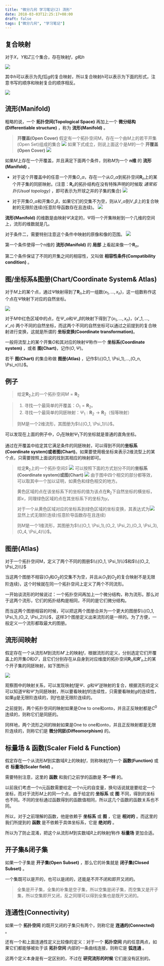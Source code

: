 ```yaml
---
title: "微分几何 学习笔记(2) 流形"
date: 2018-03-03T12:25:17+08:00
draft: false
tags: ["微分几何", "学习笔记"]
---
```

<!--more-->

## 复合映射

对于$X$，$Y$和$Z$三个集合，存在映射$f$，$g$和$h$

![](/img/post/differential-geometry-note2-manifold/img-0.png)

其中$h$可以表示为先$f$后$g$的复合映射，所以复合映射$h$可以表示为下面的形式，注意书写的顺序和映射复合的顺序相反。

![](/img/post/differential-geometry-note2-manifold/img-1.png)

## 流形(Manifold)

粗略的说，一个 **拓扑空间(Topological Space)** 再加上一个 **微分结构(Differentiable structure)** ，称为 **流形(Manifold)** 。

> **开覆盖(Open Cover)**
假定有一个拓扑空间M，存在一个由$M$上的若干开集(Open Set)组成的集合
![](/img/post/differential-geometry-note2-manifold/img-2.png)
如果下式成立，则说上面这个是$M$的一个 **开覆盖(Open Cover)**
![](/img/post/differential-geometry-note2-manifold/img-3.png)

如果$M$上存在一个开覆盖，并且满足下面两个条件，则称$M$为一个 **n维** 的 **流形(Manifold)** 。

* 对于这个开覆盖中的任意一个开集$O\_{\alpha}$，存在一个从$O\_{\alpha}$到拓扑空间$\mathbf{R}_n$上的某个开子集的同胚映射。(注意：$\mathbf{R}_n$的拓扑结构在没有特殊声明的时候取 *通常拓扑(Usual topology)* ，即可表示为开球之并的子集的集合)
![](/img/post/differential-geometry-note2-manifold/img-4.png)

* 对于开集$O\_{\alpha}$和开集$O\_{\beta}$，如果它们的交集不为空，则从$V\_{\alpha}$到$V\_{\beta}$上的复合映射的无限阶连续(任意阶导函数存在且连续)。
![](/img/post/differential-geometry-note2-manifold/img-5.png)

**流形(Manifold)** 的维数是由映射$\Psi$决定的，$\Psi$将一个开集映射到一个几维的空间上，流形的维数就是几。

对于条件二，需要特别注意这个条件中映射的原像和像的范围。
![](/img/post/differential-geometry-note2-manifold/img-6.png)

第一个条件使得一个n维的 **流形(Manifold)** 的 **局部** 上看起来像一个$\mathbf{R}_n$。  

第二个条件保证了不同的开集之间的相容性，又叫做 **相容性条件(Compatibility condition)** 。

## 图/坐标系&图册(Chart/Coordinate System& Atlas)

对于$M$上的某个点，通过$\Psi$映射得到了$\mathbf{R}_n$上的一组数$(x_1,...,x_n)$，这一组数称作这个点在$\Psi$映射下对应的自然坐标。

![](/img/post/differential-geometry-note2-manifold/img-6.png)

对于$M$中红色区域中的点，在$\Psi\_\alpha$和$\Psi\_\beta$的映射下得到了$(x_1,...,x_n)$，$(x'\_1,...,x'\_n)$ 两个不同的自然坐标，而这两个不同的自然坐标可以通过之前提到的复合映射进行变换，这就是所谓的 **坐标变换(Coordinate transformation)**。

一般将流型上的某个开集$O$和其对应的映射$\Psi$称作一个 **坐标系(Coordinate system)** ，或者 **图(Chart)**，记作$(O, \Psi)$。

若干 **图(Chart)** 的集合称做 **图册(Atlas)** ，记作$\\{(O_1, \Psi_1),...,(O_n, \Psi_n)\\}$。

## 例子

>给定$\mathbf{R}_2$上的一个拓扑空间$M=\mathbf{R}_2$

>1. 寻找一个最简单的开覆盖：$O_1=\mathbf{R}_2$。
>2. 寻找一个最简单的同胚映射：$\Psi_1:\mathbf{R}_2 \rightarrow \mathbf{R}_2$（恒等映射）
>
>则M是一个2维流形，其图册为$\\{(O_1, \Psi_1)\\}$。

可以发现在上面的例子中，$O_1$在映射$\Psi_1$下的坐标就是普通的直角坐标。

通过在开覆盖中给定其它满足条件的同胚映射，可以得到不同的**坐标系(Coordinate system)**或者**图(Chart)**。如果要使用极坐标来表示2维流型上的某个点，只需要按照上面说的找到其相应的映射即可。

> 给定$\mathbf{R}_2$上的一个拓扑空间$S$
>![](/img/post/differential-geometry-note2-manifold/img-8.png)
>可以按照下面的方式划分不同的**坐标系(Coordinate system)**或**图(Chart)**
>![](/img/post/differential-geometry-note2-manifold/img-9.png)
>由于图中四个相交的部分都等效，可以取其中一个加以证明，如黄色和绿色相交的地方。
>
>黄色区域的点在该坐标系下的坐标的值为该点在$\mathbf{R}_2$下自然坐标的横坐标，即$x$，同理绿色区域的点在其坐标系下的坐标为$y$。
>
>对于一个从黄色区域对应的坐标系到绿色区域的坐标变换，其表达式为![](/img/post/differential-geometry-note2-manifold/img-10.png)
>显然上式无限阶连续(任意阶导函数存在且连续)
>
>则$M$是一个1维流形，其图册为$\\{(O_1, \Psi_1),(O_2, \Psi_2),(O_3, \Psi_3),(O_4, \Psi_4)\\}$。

## 图册(Atlas)

对于一个拓扑空间M，定义了两个不同的图册$\\{(O_1, \Psi_1)\\}$和$\\{(O_2, \Psi_2)\\}$

当这两个图册不相容($O_1$和$O_2$的交集不为空，并且从$O_1$到$O_2$的复合映射不是无限阶连续)，这个时候就在同一个拓扑空间上定义了两个不同流形。

一开始谈流形的时候说过：一个拓扑空间再加上一个微分结构，称为流形。那么对于这两个流形，它们的拓扑结构是相同，不同的是它们微分结构。

而当这两个图册相容的时候，可以把这两个图册合并为一个更大的图册$\\{(O_1, \Psi_1),(O_2, \Psi_2)\\}$，这样3个图册定义出来流形的是一样的。为了方便，一般定义一个流形都取最大的图册。

## 流形间映射

假定存在一个从流形$M$到流形$M’$上的映射$f$，根据流形的定义，分别选定它们开覆盖上的开集$O$和$O'$，且它们分别存在从自身到对应维度的拓扑空间$\mathbf{R}_n$和$\mathbf{R'}_n$上的某个开子集的同胚映射，如下图所示

![](/img/post/differential-geometry-note2-manifold/img-11.png)

观察图中的映射关系，可以发现映射$f$是$\Psi$、$g$和$\Psi'$逆映射的复合，根据流形的定义可以知道$\Psi$和$\Psi'$为同胚映射，所以要看映射$f$的连续性，只需要看映射$g$的连续性，如果$g$是无限阶连续的，则$f$也是无限阶连续的。

之前提到，两个拓扑空间的映射如果是One to one和onto，并且正反映射都是$C^0$连续的，则称它们是同胚的。

同样地，两个流形之间的映射如果是One to one和onto，并且正反映射都是无限阶连续的，则称它们是 **微分同胚(Diffeomorphism)** 的。

## 标量场 & 函数(Scaler Field & Function)

假定存在一个从流形$M$到实数域$R$上的映射$f$，则称映射$f$为一个 **函数(Function)** 或者 **标量场(Scaler field)** 。

需要特别注意，这里的 **函数** 和我们之前学的函数是 **不一样** 的。

以前我们考虑一个n元函数需要给定一个n元的自变量，换句话说就是要给定一个坐标，而对于流形$M$上的同一个点，由于给定的 **坐标系** 或 **图** 不同，得到的坐标也不同。不同的坐标通过函数得到的函数值相同，所以这几个函数的函数关系也不同。

所以，对于之前理解的函数，他是依赖于 **坐标系** 或 **图** ，它是 **相对的** 。而这里的我们所提到的 **函数** 是不依赖于具体坐标系，它是 **绝对的** 。

所以为了防止混淆，把这个从流形$M$到实数域$R$上的映射$f$称作 **标量场** 更加合适。

## 开子集&闭子集

如果一个子集是 **开子集(Open Subset)** ，那么它的补集就是 **闭子集(Closed Subset)** 。

一个集既可以是开的，也可以是闭的，还能是不开不闭和即开又闭的。

>全集是开子集，全集的补集是空子集，所以空集是闭子集，而空集又是开子集，所以空集即开又闭，反之同理可以得到全集也是既开又闭的。

## 连通性(Connectivity)

如果一个 **拓扑空间** 的既开又闭的子集只有两个，则称它是 **连通的(Connected)** 。

还有一个和上面连通性定义比较像的定义：对于一个 **拓扑空间** 内的任意两点，如果它们都能够被处于该 **拓扑空间** 内部的一条曲线连接，则称它是 **弧连通** 。

这两个定义本身是有一定区别的，不过在 **研究流形的时候** 它们是没有区别的。
